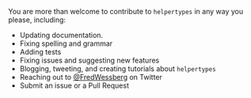 You are more than welcome to contribute to `helpertypes` in any way you please, including:

- Updating documentation.
- Fixing spelling and grammar
- Adding tests
- Fixing issues and suggesting new features
- Blogging, tweeting, and creating tutorials about `helpertypes`
- Reaching out to [@FredWessberg](https://twitter.com/FredWessberg) on Twitter
- Submit an issue or a Pull Request
